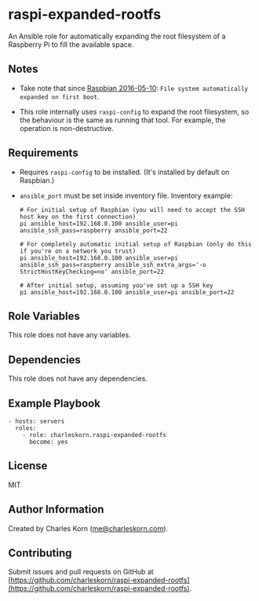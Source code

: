 raspi-expanded-rootfs
=====================

An Ansible role for automatically expanding the root filesystem of a Raspberry Pi to fill the available space.

Notes
------------

* Take note that since [Raspbian 2016-05-10](https://downloads.raspberrypi.org/raspbian/release_notes.txt): `File system automatically expanded on first boot`.

* This role internally uses `raspi-config` to expand the root filesystem, so the behaviour is the same as running that tool. For example, the operation is non-destructive.

Requirements
------------

* Requires `raspi-config` to be installed. (It's installed by default on Raspbian.)

* `ansible_port` must be set inside inventory file. Inventory example:

	```
	# For initial setup of Raspbian (you will need to accept the SSH host key on the first connection)
	pi ansible_host=192.168.0.100 ansible_user=pi ansible_ssh_pass=raspberry ansible_port=22

	# For completely automatic initial setup of Raspbian (only do this if you're on a network you trust)
	pi ansible_host=192.168.0.100 ansible_user=pi ansible_ssh_pass=raspberry ansible_ssh_extra_args='-o StrictHostKeyChecking=no' ansible_port=22

	# After initial setup, assuming you've set up a SSH key
	pi ansible_host=192.168.0.100 ansible_user=pi ansible_port=22
	```

Role Variables
--------------

This role does not have any variables.

Dependencies
------------

This role does not have any dependencies.

Example Playbook
----------------

    - hosts: servers
      roles:
        - role: charleskorn.raspi-expanded-rootfs
          become: yes

License
-------

MIT

Author Information
------------------

Created by Charles Korn ([me@charleskorn.com](me@charleskorn.com)).


Contributing
------------

Submit issues and pull requests on GitHub at [https://github.com/charleskorn/raspi-expanded-rootfs](https://github.com/charleskorn/raspi-expanded-rootfs).
